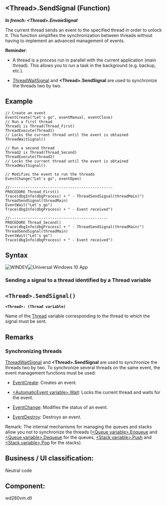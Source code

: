 


## &lt;Thread&gt;.SendSignal (Function)

***In french: &lt;Thread&gt;.EnvoieSignal***



<a name="XUse"></a>
<a name="Use"></a>
<a name="description"></a>
The current thread sends an event to the specified thread in order to unlock it. This function simplifies the synchronization between threads without having to implement an advanced management of events. 

**Reminder**: 

- A thread is a process run in parallel with the current application (main thread). This allows you to run a task in the background (e.g. backup, etc.).

- [ThreadWaitSignal](../WDLang1/3077022.md) and **&lt;Thread&gt;.SendSignal** are used to synchronize the threads two by two.



<a name="Example1"></a>
<a name="sample_code"></a>

## Example


```wl
// Create an event
EventCreate("Let's go", eventManual, eventClose)
// Run a first thread
Thread1 is Thread(Thread_First)
ThreadExecute(Thread1)
// Locks the current thread until the event is obtained
ThreadWaitSignal()

// Run a second thread
Thread2 is Thread(Thread_Second)
ThreadExecute(Thread2)
// Locks the current thread until the event is obtained
ThreadWaitSignal()

// Modifies the event to run the threads
EventChange("Let's go", eventOpen)
```

```wl
//----------------------------------------------
PROCEDURE Thread_First()
Trace(dbgInfo(dbgProcess) + " - ThreadSendSignal(threadMain)")
ThreadSendSignal(threadMain)
EventWait("Let's go")
Trace(dbgInfo(dbgProcess) + " - Event received")
```

```wl
//--------------------------------------------
PROCEDURE Thread_Second()
Trace(dbgInfo(dbgProcess) + " - ThreadSendSignal(threadMain)")
ThreadSendSignal(threadMain)
EventWait("Let's go")
Trace(dbgInfo(dbgProcess) + " - Event received")
```

<a name="XSYNTAX"></a>
<a name="SYNTAX1"></a>

## Syntax
<a name="SYNTAX2"></a>
![WINDEV](https://doc.pcsoft.fr/ext/images/us/WD.png)![Universal Windows 10 App](https://doc.pcsoft.fr/ext/images/us/UNIVERSALAPP.png) 
### Sending a signal to a thread identified by a Thread variable

`<Thread>.SendSignal()`
---

**`<Thread>: (Thread variable)`**

Name of the [Thread](../WDLang1/1000024879.md) variable corresponding to the thread to which the signal must be sent. 



<a name="NOTE0"></a>
<a name="NOTE0_1"></a>

## Remarks


### Synchronizing threads
<a name="synchronizing_threads_ELTPARAGRAPHE000187"></a>

[ThreadWaitSignal](../WDLang1/3077022.md) and **&lt;Thread&gt;.SendSignal** are used to synchronize the threads two by two. To synchronize several threads on the same event, the event management functions must be used:

- [EventCreate](../WDLang1/3077009.md): Creates an event.

- [&lt;AutomaticEvent variable&gt;.Wait](../WDLang1/1000024380.md): Locks the current thread and waits for the event.

- [EventChange](../WDLang1/3077017.md): Modifies the status of an event.

- [EventDestroy](../WDLang1/3077025.md): Destroys an event.




Remark: The internal mechanisms for managing the queues and stacks allow you not to synchronize the threads ([&lt;Queue variable&gt;.Enqueue](../WDLang1/1000019586.md) and [&lt;Queue variable&gt;.Dequeue](../WDLang1/1000019585.md) for the queues, [&lt;Stack variable&gt;.Push](../WDLang1/1000019590.md) and [&lt;Stack variable&gt;.Pop](../WDLang1/1000019589.md) for the stacks).


<a name="XComponent"></a>

## Business / UI classification:
Neutral code
## Component:
wd280vm.dll

